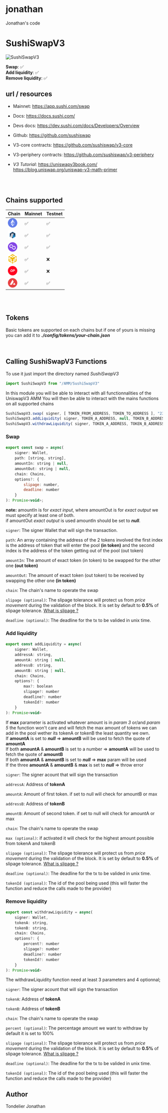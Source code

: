 # jonathan
Jonathan's code


# SushiSwapV3  
![SushiSwapV3](https://pbs.twimg.com/profile_images/1622619902350688258/lFs3rTxB_400x400.png)  

**Swap**: ✅    
**Add liquidity**: ✅    
**Remove liquidity**: ✅    
  
## url / resources
- Mainnet: https://app.sushi.com/swap
- Docs: https://docs.sushi.com/
- Devs docs: https://dev.sushi.com/docs/Developers/Overview
- Github: https://github.com/sushiswap
- V3-core contracts: https://github.com/sushiswap/v3-core
- V3-periphery contracts: https://github.com/sushiswap/v3-periphery

- *V3 Tutorial*: 
    https://uniswapv3book.com/  
    https://blog.uniswap.org/uniswap-v3-math-primer
<br />
<br /> 
  
## Chains supported
| Chain                         | Mainnet | Testnet |
|-------------------------------|---------|---------|
| ![ETH](assets/ethereum.png)   |   ✅    |   ✅     |
| ![ARB](assets/arbitrum.png)   |   ✅    |   ✅     |
| ![MATIC](assets/polygon.png)  |   ✅    |   ✅     |
| ![BSC](assets/bsc.png)        |   ✅    |   ❌     |
| ![OP](assets/optimism.png)    |   ✅    |   ❌     |
| ![AVAX](assets/avalanche.png) |   ✅    |   ✅     |
<br />
<br />

## Tokens
Basic tokens are supported on each chains but if one of yours is missing you can add it to ***./config/tokens/your-chain.json***  
<br />
<br />
  
## Calling SushiSwapV3 Functions

To use it just import the directory named *SushiSwapV3*  
```javascript
import SushiSwapV3 from "/AMM/SushiSwapV3"
```

In this module you will be able to interact with all functionnalities of the UniswapV3 AMM
You will then be able to interact with the mains functions on all supported chains

```javascript
SushiSwapV3.swap( signer, [ TOKEN_FROM_ADDRESS, TOKEN_TO_ADDRESS ], "23", null, "polygon" )
SushiSwapV3.addLiquidity( signer, TOKEN_A_ADDRESS, null, TOKEN_B_ADDRESS, null, "arbitrum" )
SushiSwapV3.withdrawLiquidity( signer, TOKEN_A_ADDRESS, TOKEN_B_ADDRESS, "optimism" )
```

### Swap  
```javascript
export const swap = async(
    signer: Wallet,
    path: [string, string],
    amountIn: string | null,
    amountOut: string | null,
    chain: Chains,
    options?: {
        slipage: number,
        deadline: number
    }
): Promise<void>;
```
**note:** amountIn is for *exact input*, where amountOut is for *exact output* we must specify at least one of both.  
          if amountOut *exact output* is used amountIn should be set to ***null***.  
  
`signer`: The signer Wallet that will sign the transaction.  
  
`path`: An array containing the address of the 2 tokens involved the first index is the address of token that will enter the pool **(in token)** and the second index is the address of the token getting out of the pool (out token)  
  
`amountIn`: The amount of exact token (in token) to be swapped for the other one **(out token)**  
  
`amountOut`: The amount of exact token (out token) to be received by swapping the other one **(in token)**  
  
`chain`: The chain's name to operate the swap  
  
`slipage (optional)`: The slipage tolerance will protect us from *price movement* during the validation of the block. It is set by default to **0.5%** of slipage tolerance. [What is slipage ?](https://support.uniswap.org/hc/en-us/articles/8643879653261-What-is-Price-Slippage-)  
  
`deadline (optional)`: The deadline for the tx to be valided in unix time.  
  
### Add liquidity  
  
```javascript
export const addLiquidity = async(
    signer: Wallet,                        
    addressA: string,                       
    amountA: string | null,     
    addressB: string,                       
    amountB: string | null,     
    chain: Chains,
    options?: {
        max?: boolean
        slipage?: number
        deadline?: number
        tokenId?: number
    }
): Promise<void>
```
If **max** parameter is activated whatever amount is in *param 3* or/and *param 5* the function won't care and will fetch the max amount of tokens we can add in the pool wether its tokenA or tokenB the least quantity we own.  
If **amountA** is set to ***null*** => **amountB** will be used to fetch the quote of **amountA**  
If both **amountA** & **amountB** is set to a number => **amountA** will be used to fetch the quote of **amountB**  
If both **amountA** & **amountB** is set to ***null*** => **max** param will be used   
If the three **amountA** & **amountB** & **max** is set to ***null*** => throw error  
  
`signer`: The signer acount that will sign the transaction  
  
`addressA`: Address of **tokenA**  
  
`amountA`: Amount of first token. if set to null will check for amountB or max  
  
`addressB`: Address of **tokenB**  
  
`amountB`: Amount of second token. if set to null will check for amountA or max  
  
`chain`: The chain's name to operate the swap  
  
`max (optional)`: if activated it will check for the highest amount possible from tokenA and tokenB  
  
`slipage (optional)`: The slipage tolerance will protect us from *price movement* during the validation of the block. It is set by default to **0.5%** of slipage tolerance. [What is slipage ?](https://support.uniswap.org/hc/en-us/articles/8643879653261-What-is-Price-Slippage-)  
  
`deadline (optional)`: The deadline for the tx to be valided in unix time.  
  
`tokenId (optional)`: The id of the pool being used (this will faster the function and reduce the calls made to the provider)
  
### Remove liquidity  
  
```javascript
export const withdrawLiquidity = async(
    signer: Wallet, 
    tokenA: string, 
    tokenB: string, 
    chain: Chains,
    options?: {
        percent?: number
        slipage?: number
        deadline?: number
        tokenId?: number
    }
): Promise<void>
```
The withdrawLiquidity function need at least 3 parameters and 4 optionnal;   
  
`signer`: The signer acount that will sign the transaction  
  
`tokenA`: Address of **tokenA**  
  
`tokenB`: Address of **tokenB** 

`chain`: The chain's name to operate the swap  
  
`percent (optional)`: The percentage amount we want to withdraw by default it is set to 100%  
  
`slipage (optional)`: The slipage tolerance will protect us from *price movement* during the validation of the block. It is set by default to **0.5%** of slipage tolerance. [What is slipage ?](https://support.uniswap.org/hc/en-us/articles/8643879653261-What-is-Price-Slippage-)  
  
`deadline (optional)`: The deadline for the tx to be valided in unix time.  
  
`tokenId (optional)`: The id of the pool being used (this will faster the function and reduce the calls made to the provider)
  
  
## Author
 
Tondelier Jonathan